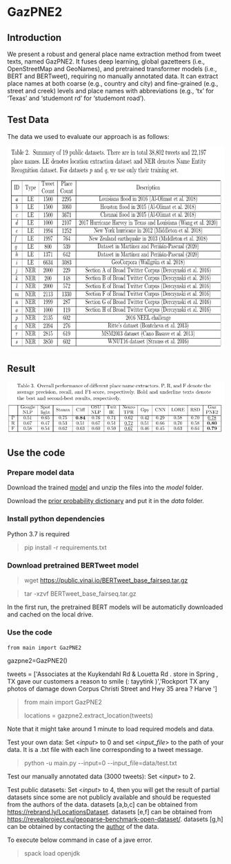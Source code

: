 # GazPNE2
## Introduction

We present  a robust and general place name extraction method from tweet texts, named GazPNE2. It fuses deep learning, global gazetteers (i.e., OpenStreetMap and GeoNames), and pretrained transformer models (i.e., BERT and BERTweet), requiring no manually annotated data. It can extract place names at both coarse (e.g., country and city) and fine-grained (e.g., street and creek) levels and place names with abbreviations (e.g., ‘tx’ for ‘Texas’ and ‘studemont rd’ for ‘studemont road’). 

## Test Data
The data we used to evaluate our approach is as follows:
<p align="center">
<a href="url">
 <img src="figure/data.png" width="700" height="470" ></a>
</p>

## Result
<p align="center">
<a href="url">
 <img src="figure/overall_result.png" ></a>
</p>

## Use the code
### Prepare model data
Download the trained [model](https://drive.google.com/file/d/1vN0dGBS2JvyKjaZ6eb-u_o6Veq5p9uFv/view?usp=sharin) and unzip the files into the _model_ folder.

Download the [prior probability dictionary](https://drive.google.com/file/d/1jQ29fWNQP48nUUoU_Cwx67MffUjDTf1c/view?usp=sharing) and put it in the _data_ folder.


### Install python dependencies
Python 3.7 is required

> pip install -r requirements.txt

### Download pretrained BERTweet model
> wget https://public.vinai.io/BERTweet_base_fairseq.tar.gz

> tar -xzvf BERTweet_base_fairseq.tar.gz

In the first run, the pretrained BERT models will be automaticlly downloaded and cached on the local drive.


### Use the code
`from main import GazPNE2`

gazpne2=GazPNE2()

tweets = ['Associates at the Kuykendahl Rd & Louetta Rd . store in Spring , TX gave our customers a reason to smile (: tayytink )','Rockport TX any photos of damage down Corpus Christi Street and Hwy 35 area ? Harve ']


> from main import GazPNE2
> 
> 
> 
> 
> 
> locations = gazpne2.extract_location(tweets)

Note that it might take around 1 minute to load required models and data. 

Test your own data: Set <*input*> to 0 and set <*input_file*> to the path of your data. It is a .txt file with each line corresponding to a tweet message.

> python -u main.py --input=0 --input_file=data/test.txt


Test our manually annotated data (3000 tweets): Set <*input*> to 2.

Test public datasets: Set <*input*> to 4, then you will get the result of partial datasets since some are not publicly available and should be requested from the authors of the data.
datasets [a,b,c]  can be obtained from https://rebrand.ly/LocationsDataset.
datasets [e,f] can be obtained from https://revealproject.eu/geoparse-benchmark-open-dataset/.
datasets [g,h] can be obtained by contacting the [author](https://www.researchgate.net/publication/342550989_Knowledge-based_rules_for_the_extraction_of_complex_fine-grained_locative_references_from_tweets) of the data.

To execute below command in case of a jave error.  

> spack load openjdk


